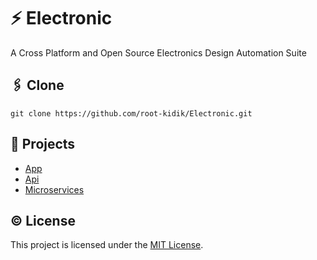 # ⚡ Electronic
A Cross Platform and Open Source Electronics Design Automation Suite

## 🖇️ Clone
```
git clone https://github.com/root-kidik/Electronic.git
```

## 📖 Projects
- [App](app)
- [Api](api)
- [Microservices](microservices)

## ©️ License
This project is licensed under the [MIT License](http://opensource.org/licenses/MIT).
